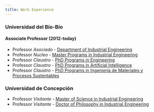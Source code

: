 ```yaml
---
title: Work Experience
---
```


### Universidad del Bío-Bío
#### Associate Professor (2012-today)
* Professor _Asociado_ - [Department of Industrial Engineering][ici]
* Professor _Nucleo_   - [Master Programs in Industrial Engineering][mii]
* Professor _Claustro_ - [PhD Programs in Engineering][dei]
* Professor _Claustro_ - [PhD Programs in Artificial Intelligence][dia]
* Professor _Claustro_ - [PhD Programs in Ingeniería de Materiales y Procesos Sustentables][dps]

[ici]: http://industrial.ubiobio.cl/
[mii]: http://postgrados.ubiobio.cl/Magisteres/29/Ingenieria_Industrial/
[dei]: http://postgrados.ubiobio.cl/Doctorados/45/Ingenieria/
[dia]: http://postgrados.ubiobio.cl/Doctorados/57/Inteligencia_Artificial/
[dps]: http://postgrados.ubiobio.cl/Doctorados/41/Ingenieria_de_Materiales_y_Procesos_Sustentables/

### Universidad de Concepción
* Professor _Visitante_ - [Master of Science in Industrial Engineering][magindus]
* Professor _Visitante_ - [Doctor of Philosophy in Industrial Engineering][docindus]

[magindus]: http://magindus.udec.cl/index.php/nuestros-profesores
[docindus]: http://docindus.udec.cl/index.php/nuestros-profesores
